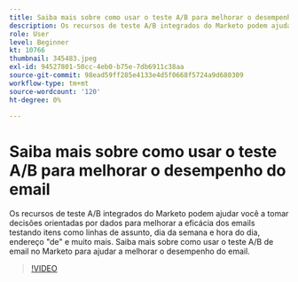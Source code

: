 ```yaml
---
title: Saiba mais sobre como usar o teste A/B para melhorar o desempenho do email
description: Os recursos de teste A/B integrados do Marketo podem ajudar você a tomar decisões orientadas por dados para melhorar a eficácia dos emails testando itens como linhas de assunto, dia da semana e hora do dia, endereço "de" e muito mais. Saiba mais sobre como usar o teste A/B de email no Marketo para ajudar a melhorar o desempenho do email.
role: User
level: Beginner
kt: 10766
thumbnail: 345483.jpeg
exl-id: 94527801-50cc-4eb0-b75e-7db6911c38aa
source-git-commit: 98ead59ff285e4133e4d5f0668f5724a9d680309
workflow-type: tm+mt
source-wordcount: '120'
ht-degree: 0%

---
```


# Saiba mais sobre como usar o teste A/B para melhorar o desempenho do email

Os recursos de teste A/B integrados do Marketo podem ajudar você a tomar decisões orientadas por dados para melhorar a eficácia dos emails testando itens como linhas de assunto, dia da semana e hora do dia, endereço &quot;de&quot; e muito mais. Saiba mais sobre como usar o teste A/B de email no Marketo para ajudar a melhorar o desempenho do email.

>[!VIDEO](https://video.tv.adobe.com/v/345483/?quality=12&learn=on)
